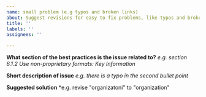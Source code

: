 ```yaml
---
name: small problem (e.g typos and broken links)
about: Suggest revisions for easy to fix problems, like typos and broken links)
title: ''
labels: ''
assignees: ''

---
```


**What section of the best practices is the issue related to?**
*e.g. section 6.1.2 Use non-proprietary formats: Key Information*

**Short description of issue**
*e.g. there is a typo in the second bullet point*

**Suggested solution**
*e.g. revise "organizatoni" to "organization"
